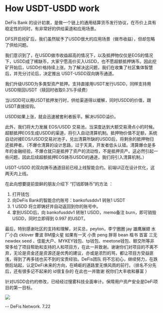 
# How USDT-USDD work

DeFis Bank 的设计初衷，是做一个链上的通用结算货币发行协议，在币价上具有稳定性的同时，有非常好的供给渠道和应用场景。

DFS开启挖矿后，我们虽然赋予了USDD很大的应用场景（做市收益），但却忽略了供给问题。

我们意识到了，在USDD做市收益超高的情况下，以及抵押物仅仅是EOS的情况下，USDD成了稀缺币，大家宁愿高价买入USDD，也不愿超额抵押铸币。因此挖矿开始后，USDD价格持续上涨。为了解决这问题，我们在收集了社区集体智慧后，并充分讨论后，决定推出 USDT-USDD双向铸币通道。

我们升级USDD为多类型资产抵押。支持直接用USDT发行USDD，同样支持用USDD赎回USDT（赎回时收取0.3%手续费）

当USDD可以用USDT抵押发行时，供给渠道得以缓解，同时USDD的价值，跟USDT直接挂钩。

USDD如果上涨，就会迅速被套利者扳平。解决USDD溢价。

此外，我们将大力发展 EOS/USDD 交易池，当深度达到大额交易滑点小的时候。超额抵押EOS生成USDD的渠道，将引入自动清算机制。抵押物价值不足额，系统自动对接EOS/USDD交易对池子，兑出清算所缺的USDD后，将剩余的抵押物归还抵押者。（不爆仓清算的设计思路，过于天真，开发者低头认错。清算爆仓是多年的金融经验，不爆仓就只是抵押了资产的流动性，不是抵押资产。这必然引起一些问题，因此后续超额抵押EOS铸币USDD的通道，我们将引入清算机制。）

USDT-USDD 的双向铸币通道目前已经上线智能合约。前端UI正在设计优化，这两天内上线。

在此向想要提前尝鲜的朋友介绍下 “打钱即铸币”的方法 ：

1. 打开钱包
2. 向DeFis Bank的智能合约账号：bankofusddv1 转账1 USDT
3. 1 USDD 将立即铸好并自动返回到你的账号中。
4. 拿到USDD后，向 bankofusddv1 转账1 USDD，memo备注 burn，即可销毁USDD，同时立即得到 0.997 的USDT。



最后，特别感谢社区的支持和理解，对买总，peyton，李宁圈圈 jay  雄鹰展翅 水厂小白 cklover 曹波 BM撞火星 如果有一天 小贵 peng 胖哥 bean 楷书 首富 三无 newdex seed 、佳能大户、MYKEY钱包、tp钱包、meetone钱包、鲸交所等非常多给了项目帮助和支持的人和项目方，在此一并致谢。谢谢你们对项目的不离不弃，无论是资金还是资源还是优秀的建议，亦或是浓烈的骂，都让项目方受益匪浅，得到了再多钱也买不到的宝贵经验。DeFis团队 将不忘初心，继续努力，在跌倒后站起，认定DeFi未来的方向，在崎岖的道路里无惧风雨的前行。（排名不分先后，还有很多记不起来的  id很复杂的 在此也一并致谢 祝你们大丰收和暴富 ）



针对USDD合约的修改，已经经过慢雾科技全面审计。保障用户资产安全是DeFi项目的第一目标。


![](https://tva1.sinaimg.cn/large/007S8ZIlgy1gh00tvkd0dj30ku112tbw.jpg)



-- DeFis Network. 7.22


